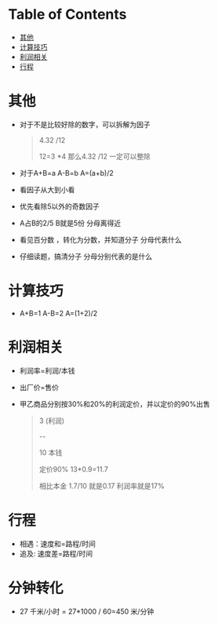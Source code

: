 # Table of Contents

* [其他](#其他)
* [计算技巧](#计算技巧)
* [利润相关](#利润相关)
* [行程](#行程)



# 其他




+ 对于不是比较好除的数字，可以拆解为因子

  > 4.32 /12
  >
  > 12=3 *4
  > 那么4.32 /12 一定可以整除

+ 对于A+B=a A-B=b  A=(a+b)/2

+ 看因子从大到小看

+ 优先看除5以外的奇数因子

+ A占B的2/5 B就是5份 分母离得近

+ 看见百分数 ，转化为分数，并知道分子 分母代表什么

+ 仔细读题，搞清分子 分母分别代表的是什么

  

# 计算技巧

+ A+B=1  A-B=2   A=(1+2)/2




# 利润相关

+  利润率=利润/本钱

+ 出厂价=售价

+ 甲乙商品分别按30%和20%的利润定价，并以定价的90%出售

  >  3 (利润)
  >
  > --
  >
  > 10 本钱
  >
  > 定价90%  13*0.9=11.7
  >
  > 相比本金 1.7/10 就是0.17  利润率就是17%



# 行程

+ 相遇：速度和=路程/时间
+ 追及: 速度差=路程/时间


# 分钟转化
+ 27 千米/小时 = 27*1000 / 60=450 米/分钟